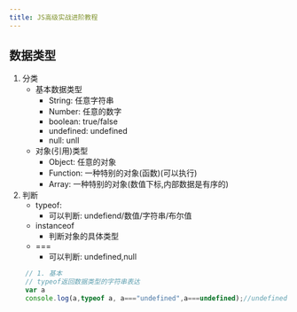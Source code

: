 ```yaml
---
title: JS高级实战进阶教程
---
```


## 数据类型

1. 分类
    - 基本数据类型
        + String: 任意字符串
        + Number: 任意的数字
        + boolean: true/false
        + undefined: undefined
        + null: unll
    - 对象(引用)类型
        + Object: 任意的对象
        + Function: 一种特别的对象(函数)(可以执行)
        + Array: 一种特别的对象(数值下标,内部数据是有序的)
2. 判断
    - typeof:
        + 可以判断: undefiend/数值/字符串/布尔值
    - instanceof
        + 判断对象的具体类型
    - ===
        + 可以判断: undefined,null

```js
    // 1. 基本
    // typeof返回数据类型的字符串表达
    var a
    console.log(a,typeof a, a==="undefined",a===undefined);//undefined 'undefined' true true
    
```